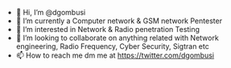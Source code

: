 - 👋 Hi, I’m @dgombusi
- 🌱 I’m currently a Computer network & GSM network Pentester
- 👀 I’m interested in Network & Radio penetration Testing 
- 💞️ I’m looking to collaborate on anything related with Network engineering, Radio Frequency, Cyber Security, Sigtran etc
- 📫 How to reach me dm me at https://twitter.com/dgombusi

<!---
dgombusi/dgombusi is a ✨ special ✨ repository because its `README.md` (this file) appears on your GitHub profile.
You can click the Preview link to take a look at your changes.
--->
